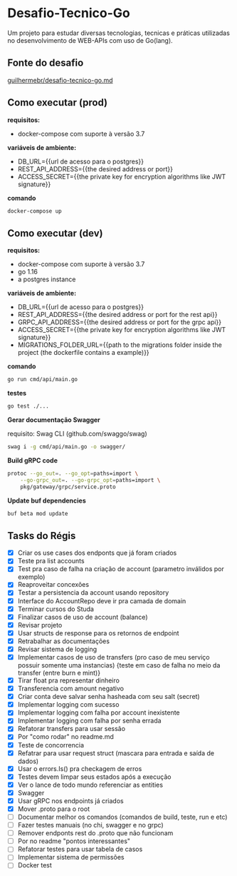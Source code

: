 # Desafio-Tecnico-Go
Um projeto para estudar diversas tecnologias, tecnicas e práticas utilizadas no desenvolvimento de WEB-APIs com uso de Go(lang).

## Fonte do desafio
[guilhermebr/desafio-tecnico-go.md](https://gist.github.com/guilhermebr/fb0d5896d76634703d385a4c68b730d8)

## Como executar (prod)
**requisitos:**
- docker-compose com suporte à versão 3.7

**variáveis de ambiente:**
- DB_URL={{url de acesso para o postgres}}
- REST_API_ADDRESS={{the desired address or port}}
- ACCESS_SECRET={{the private key for encryption algorithms like JWT signature}}

**comando**
```bash
docker-compose up
```

## Como executar (dev)
**requisitos:**
- docker-compose com suporte à versão 3.7
- go 1.16
- a postgres instance

**variáveis de ambiente:**
- DB_URL={{url de acesso para o postgres}}
- REST_API_ADDRESS={{the desired address or port for the rest api}}
- GRPC_API_ADDRESS={{the desired address or port for the grpc api}}
- ACCESS_SECRET={{the private key for encryption algorithms like JWT signature}}
- MIGRATIONS_FOLDER_URL={{path to the migrations folder inside the project (the dockerfile contains a example)}}

**comando**
```bash
go run cmd/api/main.go
```

**testes**
```bash
go test ./...
```

**Gerar documentação Swagger**

requisito: Swag CLI (github.com/swaggo/swag)

```bash
swag i -g cmd/api/main.go -o swagger/
```

**Build gRPC code**
```bash
protoc --go_out=. --go_opt=paths=import \
    --go-grpc_out=. --go-grpc_opt=paths=import \
    pkg/gateway/grpc/service.proto
```

**Update buf dependencies**
```bash
buf beta mod update
```

## Tasks do Régis
- [x] Criar os use cases dos endponts que já foram criados
- [x] Teste pra list accounts
- [x] Test pra caso de falha na criação de account (parametro inválidos por exemplo)
- [x] Reaproveitar concexões
- [x] Testar a persistencia da account usando repository
- [x] Interface do AccountRepo deve ir pra camada de domain
- [x] Terminar cursos do Studa
- [x] Finalizar casos de uso de account (balance)
- [x] Revisar projeto
- [x] Usar structs de response para os retornos de endpoint
- [x] Retrabalhar as documentações
- [x] Revisar sistema de logging
- [x] Implementar casos de uso de transfers (pro caso de meu serviço possuir somente uma instancias) {teste em caso de falha no meio da transfer (entre burn e mint)}
- [x] Tirar float pra representar dinheiro
- [x] Transferencia com amount negativo
- [x] Criar conta deve salvar senha hasheada com seu salt (secret)
- [x] Implementar logging com sucesso
- [x] Implementar logging com falha por account inexistente
- [x] Implementar logging com falha por senha errada
- [x] Refatorar transfers para usar sessão
- [x] Por "como rodar" no readme.md
- [x] Teste de concorrencia
- [x] Refatrar para usar request struct (mascara para entrada e saída de dados)
- [x] Usar o errors.Is() pra checkagem de erros
- [x] Testes devem limpar seus estados após a execução
- [x] Ver o lance de todo mundo referenciar as entities
- [x] Swagger
- [x] Usar gRPC nos endpoints já criados
- [x] Mover .proto para o root
- [ ] Documentar melhor os comandos (comandos de build, teste, run e etc)
- [ ] Fazer testes manuais (no chi, swagger e no grpc)
- [ ] Remover endponts rest do .proto que não funcionam
- [ ] Por no readme "pontos interessantes"
- [ ] Refatorar testes para usar tabela de casos
- [ ] Implementar sistema de permissões
- [ ] Docker test
